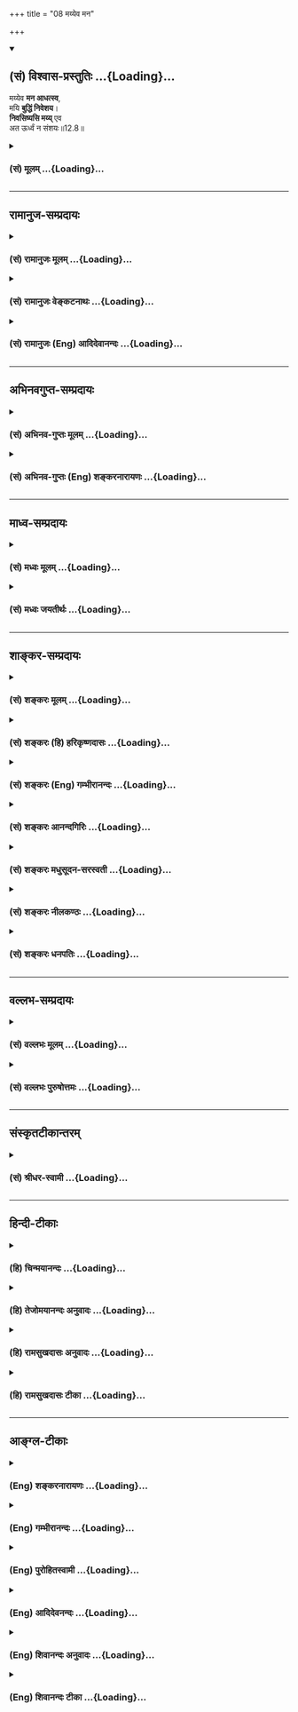 +++
title = "08 मय्येव मन"

+++
<div class="js_include" newlevelforh1="2" title="(सं) विश्वास-प्रस्तुतिः" unfilled url="/purANam_vaiShNavam/mahAbhAratam/06-bhIShma-parva/03-bhagavad-gItA-parva/saMskRtam/vishvAsa-prastutiH/12_bhakti-yogaH/08_mayyeva_mana.md">
<details open><summary><h2>(सं) विश्वास-प्रस्तुतिः ...{Loading}...</h2></summary>

मय्येव **मन आधत्स्व**,  
मयि **बुद्धिं निवेशय**।  
**निवसिष्यसि मय्य्** एव  
अत ऊर्ध्वं न संशयः॥12.8॥
</details>
</div>
<div class="js_include collapsed" newlevelforh1="3" title="(सं) मूलम्" unfilled url="/purANam_vaiShNavam/mahAbhAratam/06-bhIShma-parva/03-bhagavad-gItA-parva/saMskRtam/mUlam/12_bhakti-yogaH/08_mayyeva_mana.md">
<details><summary><h3>(सं) मूलम् ...{Loading}...</h3></summary>

मय्येव मन आधत्स्व मयि बुद्धिं निवेशय।  
निवसिष्यसि मय्येव अत ऊर्ध्वं न संशयः।।12.8।।
</details>
</div>


_________________
## रामानुज-सम्प्रदायः
<div class="js_include collapsed" newlevelforh1="3" title="(सं) रामानुजः मूलम्" unfilled url="/purANam_vaiShNavam/mahAbhAratam/06-bhIShma-parva/03-bhagavad-gItA-parva/saMskRtam/rAmAnujaH/mUlam/12_bhakti-yogaH/08_mayyeva_mana.md">
<details><summary><h3>(सं) रामानुजः मूलम् ...{Loading}...</h3></summary>

।।12.8।। अतः अतिशयितपुरुषार्थत्वात् सुलभत्वाद् अचिरलभ्यत्वात् च **मयि एव
मन आधत्स्व** -- मयि मनः समाधानं कुरु; **मयि बुद्धिं निवेशय** -- अहम् एव
परमप्राप्य इति अध्यवसायं कुरु। **अत ऊर्ध्वं मयि एव निवसिष्यसि।** अहम् एव
परमप्राप्य इति अध्यवसायपूर्वकमनोनिवेशनानन्तरम् एव मयि निवसिष्यसि
इत्यर्थः।

</details>
</div>
<div class="js_include collapsed" newlevelforh1="3" title="(सं) रामानुजः वेङ्कटनाथः" unfilled url="/purANam_vaiShNavam/mahAbhAratam/06-bhIShma-parva/03-bhagavad-gItA-parva/saMskRtam/rAmAnujaH/venkaTanAthaH/12_bhakti-yogaH/08_mayyeva_mana.md">
<details><summary><h3>(सं) रामानुजः वेङ्कटनाथः ...{Loading}...</h3></summary>

  
  
।।12.8।। सामान्येनोक्तं कर्तव्यमर्थंमय्येव इत्यादिना श्रोतर्यर्जुने
निवेशयतीति सङ्गतिप्रदर्शनायाह -- अत इति। प्रागुक्तमत्रत्यं च समुच्चित्य
हेतुत्रयमुक्तम्अतिशयितपुरुषार्थत्वादित्यादिना।
समाध्युपक्रमपरत्वव्यक्त्यर्थंमयि मनस्समाधानं कुर्वित्युक्तम्।
उपायभूतमनस्समाधानेन पुनरुक्तिपरिहाराय बुद्धिशब्दार्थं प्राप्यभूतं
तद्विषयविशेषं चाहअहमेवेति। अत ऊर्ध्वम्
इत्युपदेशकालानन्तर्यपरत्वव्युदासायाहअध्यवसायपूर्वकमनोनिवेशनानन्तरमिति।
अव्यवधानविषयेणअत ऊर्ध्वम् इत्यनेन अवधारणं फलितमिति वा
तत्रैवकारस्यान्वयमभिप्रेत्य वाअनन्तरमेवेत्युक्तम्। मयि निवसिष्यसि
निवत्स्यसीति यावत्। अत्राधारत्वमात्रं सर्वदास्ति; तद्बुद्धिश्च श्रवणत एव
जातेति न तत्परत्वमत्रोचितम् अतो मनोनिवेशनानन्तरमेव
मुक्तवद्भविष्यसीत्यर्थः। यद्वा दृष्टादृष्टसर्वप्रकाररक्षके मयि; आचार्ये
शिष्यवत् पितरि पुत्रवदवस्थित इति निर्भयो भवेत्यभिप्रायः। भगवदुपासनस्य
स्वसाध्यनिष्पादने शैघ्र्यात्सुसुखोपादानत्वाच्च श्रैष्ठ्यमुक्तम्।
तस्मिन्मय्यध्यवसायं कुरुष्वेति चार्जुनं प्रत्यनुशिष्टम्।  
  

</details>
</div>
<div class="js_include collapsed" newlevelforh1="3" title="(सं) रामानुजः (Eng) आदिदेवानन्दः" unfilled url="/purANam_vaiShNavam/mahAbhAratam/06-bhIShma-parva/03-bhagavad-gItA-parva/saMskRtam/rAmAnujaH/english/AdidevAnandaH/12_bhakti-yogaH/08_mayyeva_mana.md">
<details><summary><h3>(सं) रामानुजः (Eng) आदिदेवानन्दः ...{Loading}...</h3></summary>

12.8 'Focus your mind on Me alone,' on account of My being the
unsurpassed end of human endeavour and on My being easily attainable
without delay. Focus your mind in meditation on Me alone. Let your
Buddhi 'enter into Me,' strengthened by the conviction that I alone am
the supreme object to be attained. Then you will 'live in Me alone,'
i.e., You will live in Me alone immediately after focusing your mind on
Me by forming the conviction that I alone am the supreme object to be
attained.

</details>
</div>


_________________
## अभिनवगुप्त-सम्प्रदायः
<div class="js_include collapsed" newlevelforh1="3" title="(सं) अभिनव-गुप्तः मूलम्" unfilled url="/purANam_vaiShNavam/mahAbhAratam/06-bhIShma-parva/03-bhagavad-gItA-parva/saMskRtam/abhinava-guptaH/mUlam/12_bhakti-yogaH/08_mayyeva_mana.md">
<details><summary><h3>(सं) अभिनव-गुप्तः मूलम् ...{Loading}...</h3></summary>

।।12.6 -- 12.8।। येत्वित्यादि आस्थित इत्यन्तम्। प्रागुक्तोपदेशेन +++(S
प्रागुपदेशेन)+++ तु ये सर्वं मयि संन्यस्यन्ति; तेषामहं समुद्धर्त्ता
सकलविघ्नादिक्लेशेभ्यः। चेतस आवेशनं व्याख्यातम्। तथा च एष एवोत्तमो योगः;
अकृत्रिमत्त्वात्। तथा च मम स्तोत्रे -- विशिष्टकरणासनस्थितिसमाधिसंभावना  
  
विभाविततया यदा कमपि बोधमुल्लासयेत्।  
  
न सा तव सदोदिता स्वरसवाहिनी या चिति  
  
र्यतस्त्रितयसन्निधो स्फुटमिहापि संवेद्यते।। यदा तु विगतेन्धनः
स्ववशवर्त्तितां संश्रय  
  
न्नकृत्रिमसमुल्लसत्पुलककम्पबाष्पानुगः।  
  
शरीरनिरपेक्षतां स्फुटमुपाददानश्चितः  
  
स्वयं झगिति बुध्यते युगपदेव बोधानलः।  
  
तदैव तव देवि तद्वपुरुपाश्रयैर्वर्जितं ( -- वपुरुपाशयैर्वर्जितं N --
वपुरुपाशयैर्वर्जितं (श्रितैर्वर्जितं)  
  
महेशमवबुध्यते विवशपाशसंक्षोभकम्।।  
  
इत्यादि।

</details>
</div>
<div class="js_include collapsed" newlevelforh1="3" title="(सं) अभिनव-गुप्तः (Eng) शङ्करनारायणः" unfilled url="/purANam_vaiShNavam/mahAbhAratam/06-bhIShma-parva/03-bhagavad-gItA-parva/saMskRtam/abhinava-guptaH/english/shankaranArAyaNaH/12_bhakti-yogaH/08_mayyeva_mana.md">
<details><summary><h3>(सं) अभिनव-गुप्तः (Eng) शङ्करनारायणः ...{Loading}...</h3></summary>

12.6-8 Ye tu etc. upto asthitah. Those who renounce all (all actions) in
Me according to the instruction related above - of them I am the
redeemer from all the afflictions like obstacles \[on the way to
realisation\] etc. The act of causing the mind to enter \[into the
Supreme\] has been explained (under XII, 2 above). Therefore, this alone
is the highest form of Yoga, because it is natural. Hence \[I have
said\] in my Hymn : 'If, during \[one's\] concentration, reflecting with
high esteem and remaining in a \[particular\] posture, and the best
process (karana), a person causes a certain awakening to shine forth,
that is not the Consciousness of Yours (i.e. of the Goddess) that rises
up perennially and flows with its own (unadulterated) taste; for, here
(in the former) too the presence of the triad is distinctly felt. On the
other hand, when \[glowing\] without fuel; holding to its independence;
following horripilation, \[bodily\] shake and tears, \[all\] breaking
forth spontaneously; and clearly assuming the indifference \[even\] to
the body; the awakening fire of Consciousness suddely shines, on its own
accord simultaneously; then alone, O Goddess, that body of Yours, the
mightly Lord (Mahesa) is realised - a body which is devoid of \[all\]
supports, and which breaks the bondage of the dependent.' And so on.

</details>
</div>


_________________
## माध्व-सम्प्रदायः
<div class="js_include collapsed" newlevelforh1="3" title="(सं) मध्वः मूलम्" unfilled url="/purANam_vaiShNavam/mahAbhAratam/06-bhIShma-parva/03-bhagavad-gItA-parva/saMskRtam/madhvaH/mUlam/12_bhakti-yogaH/08_mayyeva_mana.md">
<details><summary><h3>(सं) मध्वः मूलम् ...{Loading}...</h3></summary>

।।12.8।। Sri Madhvacharya did not comment on this sloka.,

</details>
</div>
<div class="js_include collapsed" newlevelforh1="3" title="(सं) मध्वः जयतीर्थः" unfilled url="/purANam_vaiShNavam/mahAbhAratam/06-bhIShma-parva/03-bhagavad-gItA-parva/saMskRtam/madhvaH/jayatIrthaH/12_bhakti-yogaH/08_mayyeva_mana.md">
<details><summary><h3>(सं) मध्वः जयतीर्थः ...{Loading}...</h3></summary>

।।12.8।। Sri Jayatirtha did not comment on this sloka.  
  

</details>
</div>


_________________
## शाङ्कर-सम्प्रदायः
<div class="js_include collapsed" newlevelforh1="3" title="(सं) शङ्करः मूलम्" unfilled url="/purANam_vaiShNavam/mahAbhAratam/06-bhIShma-parva/03-bhagavad-gItA-parva/saMskRtam/shankaraH/mUlam/12_bhakti-yogaH/08_mayyeva_mana.md">
<details><summary><h3>(सं) शङ्करः मूलम् ...{Loading}...</h3></summary>

यतः एवम्; तस्मात् --,

।।12.8।। --,**मयि एव** विश्वरूपे ईश्वरे **मनः** संकल्पविकल्पात्मकं
**आधत्स्व** स्थापय। **मयि** एव अध्यवसायं कुर्वतीं **बुद्धिम्** आधत्स्व
**निवेशय।** ततः ते किं स्यात् इति श्रृणु -- **निवसिष्यसि** निवत्स्यसि
निश्चयेन मदात्मना **मयि** निवासं करिष्यसि **एव अतः** शरीरपातात् **ऊर्ध्वम्। न संशयः** संशयः अत्र न कर्तव्यः।।

</details>
</div>
<div class="js_include collapsed" newlevelforh1="3" title="(सं) शङ्करः (हि) हरिकृष्णदासः" unfilled url="/purANam_vaiShNavam/mahAbhAratam/06-bhIShma-parva/03-bhagavad-gItA-parva/saMskRtam/shankaraH/hindI/harikRShNadAsaH/12_bhakti-yogaH/08_mayyeva_mana.md">
<details><summary><h3>(सं) शङ्करः (हि) हरिकृष्णदासः ...{Loading}...</h3></summary>

।।12.8।। जब कि यह बात है तो --, तू मुझ विश्वरूप ईश्वरमें ही अपने संकल्प
विकल्पात्मक मनको स्थिर कर और मुझमें ही निश्चय करनेवाली बुद्धिको स्थिर कर
-- लगा। उससे तेरा क्या ( लाभ ) होगा सो सुन -- इसके पश्चात् अर्थात्
शरीरका पतन होनेके उपरान्त तू निःसन्देह एकात्मभावसे मुझमें ही निवास
करेगा; इसमें कुछ भी संशय नहीं है अर्थात् इस विषयमें संशय नहीं करना
चाहिये।

</details>
</div>
<div class="js_include collapsed" newlevelforh1="3" title="(सं) शङ्करः (Eng) गम्भीरानन्दः" unfilled url="/purANam_vaiShNavam/mahAbhAratam/06-bhIShma-parva/03-bhagavad-gItA-parva/saMskRtam/shankaraH/english/gambhIrAnandaH/12_bhakti-yogaH/08_mayyeva_mana.md">
<details><summary><h3>(सं) शङ्करः (Eng) गम्भीरानन्दः ...{Loading}...</h3></summary>

12.8 Adhatsva, fix manah, the mind-possessed of the power of thinking
and doubting; mayi, on Me, on God as the Cosmic Person; eva, alone.
Mayi, in Me; eva, alone; nivesaya, rest; the buddhim, intellect, which
engages in determining (things). Listen to what will happen to you
thery: Na samsayah, there is no doubt-no doubt should be entertained
with regard to this; that atah urdhvam, hereafter, after the fall of the
body; nivasisyasi, you will dwell; mayi, in Me, live in identity withMe;
eva, alone.

</details>
</div>
<div class="js_include collapsed" newlevelforh1="3" title="(सं) शङ्करः आनन्दगिरिः" unfilled url="/purANam_vaiShNavam/mahAbhAratam/06-bhIShma-parva/03-bhagavad-gItA-parva/saMskRtam/shankaraH/AnandagiriH/12_bhakti-yogaH/08_mayyeva_mana.md">
<details><summary><h3>(सं) शङ्करः आनन्दगिरिः ...{Loading}...</h3></summary>

।।12.8।। भगवदुपासना विशिष्टफलेत्येवं यतः सिद्धमतो भगवन्निष्ठायां
प्रयतितव्यमित्याह -- **यत इति।** असंहिताकरणं श्लोकपूरणार्थम्।
मनोबुद्ध्योर्भगवत्यवस्थापने प्रश्नपूर्वकं फलमाह -- **तत इति।**
भगवन्निष्ठस्य तत्प्राप्तौ प्रतिबन्धाभावं सूचयति -- **संशयोऽत्रेति।**

</details>
</div>
<div class="js_include collapsed" newlevelforh1="3" title="(सं) शङ्करः मधुसूदन-सरस्वती" unfilled url="/purANam_vaiShNavam/mahAbhAratam/06-bhIShma-parva/03-bhagavad-gItA-parva/saMskRtam/shankaraH/madhusUdana-sarasvatI/12_bhakti-yogaH/08_mayyeva_mana.md">
<details><summary><h3>(सं) शङ्करः मधुसूदन-सरस्वती ...{Loading}...</h3></summary>

।।12.8।। तदेवमियता प्रबन्धेन सगुणोपासनां स्तुत्वेदानीं साधनातिरेकं
विधत्ते -- मय्येवेति। मय्येव सगुणे ब्रह्मणि मनः
संकल्पविकल्पात्मकमाधत्स्व स्थापय सर्वा मनोवृत्तीर्मद्विषया एव कुरु।
एवकारानुषङ्गेण मय्येव बुद्धिमध्यवसायलक्षणां निवेशय सर्वा
बुद्धिवृत्तीर्मद्विषया एव कुरु। विषयान्तरपरित्यागेन सर्वदा मां
चिन्तयेत्यर्थः। ततः किं स्यादित्यत आह -- निवसिष्यसीति। निवसिष्यसि
निवत्स्यसि। लब्धज्ञानः सन्मदात्मना मय्येव शुद्धे ब्रह्मण्येव। अत ऊर्ध्वं
एतद्देहान्ते। न संशयः नात्र प्रतिबन्धशङ्का कर्तव्येत्यर्थः। एव अत
ऊर्ध्वमित्यत्र संध्यभावः श्लोकपूरणार्थः।

</details>
</div>
<div class="js_include collapsed" newlevelforh1="3" title="(सं) शङ्करः नीलकण्ठः" unfilled url="/purANam_vaiShNavam/mahAbhAratam/06-bhIShma-parva/03-bhagavad-gItA-parva/saMskRtam/shankaraH/nIlakaNThaH/12_bhakti-yogaH/08_mayyeva_mana.md">
<details><summary><h3>(सं) शङ्करः नीलकण्ठः ...{Loading}...</h3></summary>

।।12.8।। यस्मादेवं तस्मान्मय्येव विश्वरूपे ईश्वरे मनः
संकल्पविकल्पात्मकमाधत्स्व स्थापय। मय्येवाध्यवसायं कुर्वतीं बुद्धिं
निवेशय तत्फलं च। निवसिष्यसि निवत्स्यसि निश्चयेन मदात्मना मयि वासं
करिष्यसि। अतः शरीरपातादूर्ध्वं। न संशयः कर्तव्यः।

</details>
</div>
<div class="js_include collapsed" newlevelforh1="3" title="(सं) शङ्करः धनपतिः" unfilled url="/purANam_vaiShNavam/mahAbhAratam/06-bhIShma-parva/03-bhagavad-gItA-parva/saMskRtam/shankaraH/dhanapatiH/12_bhakti-yogaH/08_mayyeva_mana.md">
<details><summary><h3>(सं) शङ्करः धनपतिः ...{Loading}...</h3></summary>

।।12.8।। यतोऽधिकतरक्लेशमन्तरेण भगवदुपासकानामुद्धारस्तस्मान्मय्येव
विश्वरुपे परमात्मनि एवकारेणोपास्यान्तरस्य फलस्य च व्यवच्छेदः। मनः
संकल्पविकल्पात्मकं स्थापय। मय्येव निश्चयं कुर्वन्तीं बुद्धिं निवेशय। ततः
किं स्यादत आह। अतः शरीरपातादूर्ध्वं मय्येव निवसिष्यसि निवत्स्यसि
निश्चयेन मदात्मना मयि वासं करिष्यस्येव। अस्मिन्नर्थे संशयो न कर्तव्यः।

</details>
</div>


_________________
## वल्लभ-सम्प्रदायः
<div class="js_include collapsed" newlevelforh1="3" title="(सं) वल्लभः मूलम्" unfilled url="/purANam_vaiShNavam/mahAbhAratam/06-bhIShma-parva/03-bhagavad-gItA-parva/saMskRtam/vallabhaH/mUlam/12_bhakti-yogaH/08_mayyeva_mana.md">
<details><summary><h3>(सं) वल्लभः मूलम् ...{Loading}...</h3></summary>

।।12.8।। यस्मादेवं तस्मात् मय्येवेति। असाधारणवस्तुशक्त्याश्रये येन केन च
सम्बन्धेन मनोनिवेशमात्रेण तन्निर्गुणत्वापादके प्रकटरूपे एव पुरुषोत्तमे
परमात्मप्रिये मन आदिकं निवेशय सङ्कल्पविकल्पविषयकमपि मदीयमेव कुरु।
व्यवसायोऽयमेव परं प्राप्यो नान्य इति बुद्धिर्धमस्तद्वृत्तीश्च मय्येव
निवेशयैव।
अत्रैवकारोऽन्यसर्वधर्मव्यावृत्त्यर्थकत्वाद्वक्ष्यमाणसर्वधर्मपरित्यागे
बीजभूत उक्तः। अत ऊर्ध्वं एवम्भावानन्तरं मय्येव निवसिष्यसि; न त्वक्षरादौ
धाम्नि; किन्तु मद्रूप इति भावः।

</details>
</div>
<div class="js_include collapsed" newlevelforh1="3" title="(सं) वल्लभः पुरुषोत्तमः" unfilled url="/purANam_vaiShNavam/mahAbhAratam/06-bhIShma-parva/03-bhagavad-gItA-parva/saMskRtam/vallabhaH/puruShottamaH/12_bhakti-yogaH/08_mayyeva_mana.md">
<details><summary><h3>(सं) वल्लभः पुरुषोत्तमः ...{Loading}...</h3></summary>

  
  
।।12.8।। यतो ध्यानादिभिः सेवताम् अप्य् उत्तम-फल-प्राप्तिर् भवति; तत्र साक्षान् मद्-भजन-कर्तॄणां किं वाच्यं? अतस्त्वं मत्परो भवेत्याह -- मयीति।

**मय्य् एव** प्रकटरूप एव **मनः** सङ्कल्प-विकल्पात्मकम् **आधत्स्व** आ समन्तात् स्थैर्येण सर्वत आकृष्य स्थापय।  
**बुद्धिं** व्यवसायात्मिकां **मय्य् एव निवेशय**। 

अत ऊर्ध्वं बुद्धि-प्रवेशानन्तरं **मय्य् एव** पुरुषोत्तमे **निवसिष्यसि** नितरां सेवादियोग्यतया निकट एव स्थास्यसि।  
**न संशयः** - अत्र न सन्देहः। संशयं मा कुर्य्या इत्यर्थः।  
  

</details>
</div>


_________________
## संस्कृतटीकान्तरम्
<div class="js_include collapsed" newlevelforh1="3" title="(सं) श्रीधर-स्वामी" unfilled url="/purANam_vaiShNavam/mahAbhAratam/06-bhIShma-parva/03-bhagavad-gItA-parva/saMskRtam/shrIdhara-svAmI/12_bhakti-yogaH/08_mayyeva_mana.md">
<details><summary><h3>(सं) श्रीधर-स्वामी ...{Loading}...</h3></summary>

।।12.8।। यस्मादेवं तस्मात्। **मय्येवेति।** मय्येव संकल्पविकल्पात्मकं मन
आधत्स्व स्थिरीकुरु। बुद्धिमपि व्यवसायात्मिकां मय्येव निवेशय। एवं
कुर्वन्मत्प्रसादेन लब्धज्ञानः सन्नत ऊर्ध्वं देहान्ते मरणान्तरं मय्येव
निवसिष्यसि निवत्स्यसि मदात्मना वासं करिष्यसि नात्र संशयः। तथाच
श्रुतिःदेहान्ते देवस्तारकं परब्रह्म व्याचष्टे इति।

</details>
</div>


_________________
## हिन्दी-टीकाः
<div class="js_include collapsed" newlevelforh1="3" title="(हि) चिन्मयानन्दः" unfilled url="/purANam_vaiShNavam/mahAbhAratam/06-bhIShma-parva/03-bhagavad-gItA-parva/hindI/chinmayAnandaH/12_bhakti-yogaH/08_mayyeva_mana.md">
<details><summary><h3>(हि) चिन्मयानन्दः ...{Loading}...</h3></summary>

।।12.8।। ध्यान कोई शारीरिक क्रिया नहीं; वरन् मनुष्य के आन्तरिक
व्यक्तित्व के द्वारा विकसित की गई एक सूक्ष्म कला है। प्रत्येक साधक का यह
अनुभव होता है कि उसकी बुद्धि जिसे स्वीकार करती है; उसका हृदय उसे समझ
नहीं पाता या उसमें रुचि नहीं लेता और जिसके प्रति हृदय लालायित रहता है;
बुद्धि उस पर हँसती है। अत बुद्धि और हृदय इन दोनों को परम आनन्द के उसी एक
आकर्षक रूप में स्थिर करना ही आन्तरिक व्यक्तित्व को आध्यात्मिक प्रयत्न के
साथ युक्त करने का रहस्य है। इस श्लोक में इस कला की साधना का सुन्दरता से
वर्णन किया गया है। अपने मन को मुझमें ही स्थिर करो हमारा मन इन्द्रिय अगोचर
वस्तु का ध्यान कदापि नहीं कर सकता है। इसलिए; मुरलीधर गोपाल के आकर्षक रूप
पर ध्यान करके मन को सरलता से भगवान् के चरणों में लीन किया जा सकता है।
भगवान् सर्वव्यापी होने के कारण एक ही समय में समस्त नाम और रूपों का दिव्य
अधिष्ठान है। अत भक्त का ध्यान किसी ऐसे स्थान पर भटक ही नहीं सकता जो उसे
मयूरपंख का मुकुट धारण किये गोपाल कृष्ण की मन्द स्मित का स्मरण न
कराये। बालकृष्ण की विभूषित संगमरमर की मूर्ति का ही चिन्तन करते रहना मात्र
मनुष्य के आन्तरिक व्यक्ति के लिए पर्याप्त नहीं है। यद्यपि भगवान् के
चरणकमलों के समीप बैठने से हृदय तो सन्तुष्ट हो जाता है; परन्तु बुद्धि की
जिज्ञासा शान्त नहीं होती। किसी एक अंगविशेष का ही विकास होना कुरुपता को
ही जन्म देता है समन्वय और एक समान विकास ही पूर्णता है। इसलिए; शास्त्रीय
दृष्टि से गीता का यह उपदेश उचित है कि भक्त को चाहिए कि वह अपनी विवेकवती
बुद्धि के द्वारा पाषाण की मूर्ति का भेदन करके उस चैतन्य तत्त्व का
साक्षात्कार करे जिसकी प्रतीक वह मूर्ति है। अपनी बुद्धि को मुझमें स्थापित
करो इसका अर्थ यह है कि अपनी व्यष्टि बुद्धि का तादात्म्य समष्टि बुद्धि के
साथ करो; जो भगवान् की उपाधि है। हममें से प्रत्येक व्यक्ति; किसी एक क्षण
विशेष में; अपनी समस्त भावनाओं एवं विचारों का कुल योग रूप होता है। यदि
हमारा मन भगवान् में स्थिर हुआ है तथा बुद्धि अनन्त की गहराइयों में प्रवेश
कर जाती है; तो हमारा व्यक्तिगत अस्तित्व ही समाप्त हो जाता है और हम
सर्वव्यापी; अनन्त परमात्मा में विलीन होकर तत्स्वरूप बन जाते हैं। इसलिए
भगवान् ने कहा है कि; तदुपरान्त; तुम मुझमें ही निवास करोगे। सत्यकेमन्दिर
के द्वार पर मन में विक्षेप और संकोच के साथ खड़े हुए एक र्मत्य जीव को
भगवान् का यह कथन अतिशयोक्तिपूर्ण प्रतीत हो सकता है। उसका तो अपना नित्य
का अनुभव यह है कि वह एक परिच्छिन्न र्मत्य व्यक्ति है; जो सहस्रों
मर्यादाओं से घिरा; असंख्य दोषों से दुखी और निराशाओं की सेना के द्वारा
उत्पीड़ित किया जा रहा जीव है। इसलिए; उसे विश्वास नहीं होता कि वास्तव में
वह कभी अपने ईश्वरत्व के स्वरूप का साक्षात्कार भी कर सकता है। अत; एक
दयालु गुरु के रूप में; भगवान् श्रीकृष्ण स्पष्ट आश्वासन देते हैं कि;
इसमें संशय की कोई बात नहींेहै। यदि यह साधना कठिन प्रतीत हो तो उपायान्तर
बताते हुए भगवान् कहते हैं

</details>
</div>
<div class="js_include collapsed" newlevelforh1="3" title="(हि) तेजोमयानन्दः अनुवादः" unfilled url="/purANam_vaiShNavam/mahAbhAratam/06-bhIShma-parva/03-bhagavad-gItA-parva/hindI/tejomayAnandaH/anuvAdaH/12_bhakti-yogaH/08_mayyeva_mana.md">
<details><summary><h3>(हि) तेजोमयानन्दः अनुवादः ...{Loading}...</h3></summary>

।।12.8।। तुम अपने मन और बुद्धि को मुझमें ही स्थिर करो, तदुपरान्त तुम
मुझमें ही निवास करोगे, इसमें कोई संशय नहीं है।।

</details>
</div>
<div class="js_include collapsed" newlevelforh1="3" title="(हि) रामसुखदासः अनुवादः" unfilled url="/purANam_vaiShNavam/mahAbhAratam/06-bhIShma-parva/03-bhagavad-gItA-parva/hindI/rAmasukhadAsaH/anuvAdaH/12_bhakti-yogaH/08_mayyeva_mana.md">
<details><summary><h3>(हि) रामसुखदासः अनुवादः ...{Loading}...</h3></summary>

।।12.8।। तू मेरेमें मनको लगा और मेरेमें ही बुद्धिको लगा; इसके बाद तू
मेरेमें ही निवास करेगा -- इसमें संशय नहीं है।

</details>
</div>
<div class="js_include collapsed" newlevelforh1="3" title="(हि) रामसुखदासः टीका" unfilled url="/purANam_vaiShNavam/mahAbhAratam/06-bhIShma-parva/03-bhagavad-gItA-parva/hindI/rAmasukhadAsaH/TIkA/12_bhakti-yogaH/08_mayyeva_mana.md">
<details><summary><h3>(हि) रामसुखदासः टीका ...{Loading}...</h3></summary>

।।12.8।।***व्याख्या--'*मय्येव मन आधत्स्व मयि बुद्धिं निवेशय'--**
भगवान्के मतमें वे ही पुरुष उत्तम योगवेत्ता हैं, जिनको भगवान्के साथ अपने
नित्ययोगका अनुभव हो गया है। सभी साधकोंको उत्तम योगवेत्ता बनानेके
उद्देश्यसे भगवान् अर्जुनको निमित्त बनाकर यह आज्ञा देते हैं कि मुझ
परमेश्वरको ही परमश्रेष्ठ और परम प्रापणीय मानकर बुद्धिको मेरेमें लगा दे
और मेरेको ही अपना परम प्रियतम मानकर मनको मेरेमें लगा दे।

</details>
</div>


_________________
## आङ्ग्ल-टीकाः
<div class="js_include collapsed" newlevelforh1="3" title="(Eng) शङ्करनारायणः" unfilled url="/purANam_vaiShNavam/mahAbhAratam/06-bhIShma-parva/03-bhagavad-gItA-parva/english/shankaranArAyaNaH/12_bhakti-yogaH/08_mayyeva_mana.md">
<details><summary><h3>(Eng) शङ्करनारायणः ...{Loading}...</h3></summary>

12.8. \[Hence\], fix your mind on nothing but Me; cuase your taught to
settle in Me. Thus resorting to the best Yoga, you will dwell in Me
alone.

</details>
</div>
<div class="js_include collapsed" newlevelforh1="3" title="(Eng) गम्भीरानन्दः" unfilled url="/purANam_vaiShNavam/mahAbhAratam/06-bhIShma-parva/03-bhagavad-gItA-parva/english/gambhIrAnandaH/12_bhakti-yogaH/08_mayyeva_mana.md">
<details><summary><h3>(Eng) गम्भीरानन्दः ...{Loading}...</h3></summary>

12.8 Fix the mind on Me alone; in Me alone rest the intellect. There is
no doubt that hereafter you will dwell in Me alone. \[For the sake of
metre, eva and atah (in the second line of the verse) are not joined
together (to form evatah).\]

</details>
</div>
<div class="js_include collapsed" newlevelforh1="3" title="(Eng) पुरोहितस्वामी" unfilled url="/purANam_vaiShNavam/mahAbhAratam/06-bhIShma-parva/03-bhagavad-gItA-parva/english/purohitasvAmI/12_bhakti-yogaH/08_mayyeva_mana.md">
<details><summary><h3>(Eng) पुरोहितस्वामी ...{Loading}...</h3></summary>

12.8 Then let thy mind cling only to Me, let thy intellect abide in Me;
and without doubt thou shalt live hereafter in Me alone.

</details>
</div>
<div class="js_include collapsed" newlevelforh1="3" title="(Eng) आदिदेवनन्दः" unfilled url="/purANam_vaiShNavam/mahAbhAratam/06-bhIShma-parva/03-bhagavad-gItA-parva/english/AdidevanandaH/12_bhakti-yogaH/08_mayyeva_mana.md">
<details><summary><h3>(Eng) आदिदेवनन्दः ...{Loading}...</h3></summary>

12.8 Focus your mind on Me alone; and let your Buddhi enter into Me.
Then, you will live in Me alone; there is no doubt.

</details>
</div>
<div class="js_include collapsed" newlevelforh1="3" title="(Eng) शिवानन्दः अनुवादः" unfilled url="/purANam_vaiShNavam/mahAbhAratam/06-bhIShma-parva/03-bhagavad-gItA-parva/english/shivAnandaH/anuvAdaH/12_bhakti-yogaH/08_mayyeva_mana.md">
<details><summary><h3>(Eng) शिवानन्दः अनुवादः ...{Loading}...</h3></summary>

12.8 Fix thy mind in Me only, thy intellect in Me, (then) thou shalt no
doubt live in Me alone hereafter.

</details>
</div>
<div class="js_include collapsed" newlevelforh1="3" title="(Eng) शिवानन्दः टीका" unfilled url="/purANam_vaiShNavam/mahAbhAratam/06-bhIShma-parva/03-bhagavad-gItA-parva/english/shivAnandaH/TIkA/12_bhakti-yogaH/08_mayyeva_mana.md">
<details><summary><h3>(Eng) शिवानन्दः टीका ...{Loading}...</h3></summary>

12.8 मयि in Me; एव only; मनः the mind; आधत्स्व fix; मयि in Me; बुद्धिम्
(thy) intellect; निवेशय place; निवसिष्यसि thou shalt live; मयि in Me; एव
alone; अतः ऊर्ध्वम् hereafter; न not; संशयः doubt.Commentary Fix thy
mind means thy purposes and thoughts in Me the Lord in the Cosmic Form.
Give up entirely all thoughts of sensual objects. Fix in Me thy
intellect also -- the faculty which resolves and determines.What will be
the result then Thou shalt undoubtedly live in Me as Myself. O Arjuna;
of this there is no doubt whatsoever.The Yoga of meditation is described
in this verse. (Cf.VIII.7X.9XI.34XVIII.65)

</details>
</div>
